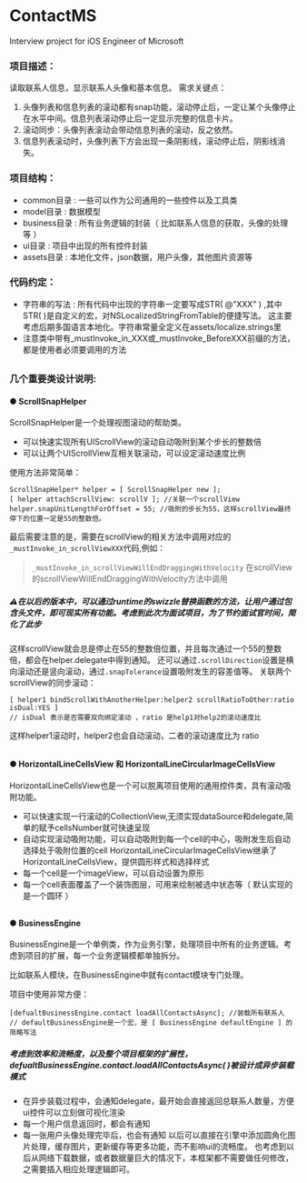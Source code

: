 # ContactMS
Interview project for iOS Engineer of Microsoft
### 项目描述：

读取联系人信息，显示联系人头像和基本信息。
需求关键点：
1. 头像列表和信息列表的滚动都有snap功能，滚动停止后，一定让某个头像停止在水平中间。信息列表滚动停止后一定显示完整的信息卡片。
2. 滚动同步：头像列表滚动会带动信息列表的滚动，反之依然。
3. 信息列表滚动时，头像列表下方会出现一条阴影线，滚动停止后，阴影线消失。
### 项目结构：

- common目录 : 一些可以作为公司通用的一些控件以及工具类
- model目录 : 数据模型
- business目录 : 所有业务逻辑的封装（ 比如联系人信息的获取，头像的处理等 ）
- ui目录 : 项目中出现的所有控件封装
- assets目录 : 本地化文件，json数据，用户头像，其他图片资源等
### 代码约定：

- 字符串的写法 : 所有代码中出现的字符串一定要写成STR( @"XXX" ) ,其中STR( )是自定义的宏，对NSLocalizedStringFromTable的便捷写法。
这主要考虑后期多国语言本地化。字符串常量全定义在assets/localize.strings里
- 注意类中带有_mustInvoke_in_XXX或_mustInvoke_BeforeXXX前缀的方法，都是使用者必须要调用的方法
## 

### 几个重要类设计说明:

#### ● ScrollSnapHelper
ScrollSnapHelper是一个处理视图滚动的帮助类。
- 可以快速实现所有UIScrollView的滚动自动吸附到某个步长的整数倍
- 可以让两个UIScrollView互相关联滚动，可以设定滚动速度比例

使用方法非常简单：
```obj-c
ScrollSnapHelper* helper = [ ScrollSnapHelper new ];
[ helper attachScrollView: scrollV ]; //关联一个scrollView
helper.snapUnitLengthForOffset = 55; //吸附的步长为55，这样scrollView最终停下的位置一定是55的整数倍。
```
最后需要注意的是，需要在scrollView的相关方法中调用对应的`_mustInvoke_in_scrollViewXXX`代码,例如：
> `_mustInvoke_in_scrollViewWillEndDraggingWithVelocity` 在scrollView的scrollViewWillEndDraggingWithVelocity方法中调用
#####  ⚠️在以后的版本中，可以通过runtime的swizzle替换函数的方法，让用户通过包含头文件，即可现实所有功能。考虑到此次为面试项目，为了节约面试官时间，简化了此步 
这样scrollView就会总是停止在55的整数倍位置，并且每次通过一个55的整数倍，都会在helper.delegate中得到通知。
还可以通过`.scrollDirection`设置是横向滚动还是竖向滚动，通过`.snapTolerance`设置吸附发生的容差值等。
关联两个scrollView的同步滚动：
```obj-c
[ helper1 bindScrollWithAnotherHelper:helper2 scrollRatioToOther:ratio isDual:YES ]
// isDual 表示是否需要双向绑定滚动 ，ratio 是help1对help2的滚动速度比
```
这样helper1滚动时，helper2也会自动滚动，二者的滚动速度比为 ratio
## 

#### ● HorizontalLineCellsView 和 HorizontalLineCircularImageCellsView
HorizontalLineCellsView也是一个可以脱离项目使用的通用控件类，具有滚动吸附功能。
- 可以快速实现一行滚动的CollectionView,无须实现dataSource和delegate,简单的赋予cellsNumber就可快速呈现
- 自动实现滚动吸附功能，可以自动吸附到每一个cell的中心，吸附发生后自动选择处于吸附位置的cell
HorizontalLineCircularImageCellsView继承了HorizontalLineCellsView，提供圆形样式和选择样式
- 每一个cell是一个imageView，可以自动设置为原形
- 每一个cell表面覆盖了一个装饰图层，可用来绘制被选中状态等（ 默认实现的是一个圆环 ）
##

#### ● BusinessEngine 
BusinessEngine是一个单例类，作为业务引擎，处理项目中所有的业务逻辑。考虑到项目的扩展，每一个业务逻辑模都单独拆分。

比如联系人模块，在BusinessEngine中就有contact模块专门处理。

项目中使用非常方便：
```obj-c
[defualtBusinessEngine.contact loadAllContactsAsync]; //装载所有联系人
// defaultBusinessEngine是一个宏，是 [ BusinessEngine defaultEngine ] 的简略写法
```
#####  考虑到效率和流畅度，以及整个项目框架的扩展性，defualtBusinessEngine.contact.loadAllContactsAsync( )被设计成异步装载模式
- 在异步装载过程中，会通知delegate，最开始会直接返回总联系人数量，方便ui控件可以立刻做可视化渲染
- 每一个用户信息返回时，都会有通知
- 每一张用户头像处理完毕后，也会有通知
以后可以直接在引擎中添加圆角化图片处理，缓存图片，更新缓存等更多功能，而不影响ui的流畅度。
也考虑到以后从网络下载数据，或者数据量巨大的情况下，本框架都不需要做任何修改，之需要插入相应处理逻辑即可。

